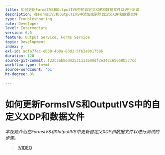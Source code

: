 ```yaml
---
title: 如何更新FormsIVS和OutputIVS中的自定义XDP和数据文件以进行测试
description: 在FormsIVS和OutputIVS中添加或删除自定义XDP和数据文件
type: Troubleshooting
role: Developer
level: Intermediate
version: 6.5
feature: Output Service, Forms Service
topic: Development
index: y
exl-id: acfa77ec-eb30-4b8a-83d1-5f62a9b17586
duration: 128
source-git-commit: f23c2ab86d42531113690df2e342c65060b5c7cd
workflow-type: tm+mt
source-wordcount: '61'
ht-degree: 0%

---
```


# 如何更新FormsIVS和OutputIVS中的自定义XDP和数据文件

*本视频介绍在FormsIVS和OutputIVS中更新自定义XDP和数据文件以进行测试的步骤。*

>[!VIDEO](https://video.tv.adobe.com/v/335513?quality=12&learn=on)

